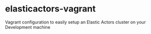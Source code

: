 elasticactors-vagrant
=====================

Vagrant configuration to easily setup an Elastic Actors cluster on your Development machine

